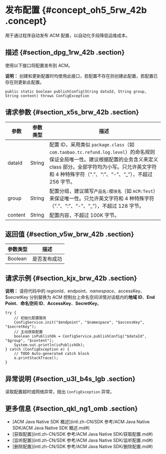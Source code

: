 # 发布配置 {#concept_oh5_5rw_42b .concept}

用于通过程序自动发布 ACM 配置，以自动化手段降低运维成本。

## 描述 {#section_dpg_1rw_42b .section}

使用以下接口将配置发布到 ACM。

**说明：** 创建和更新配置时均使用此接口，若配置不存在则创建此配置，若配置已存在则更新此配置。

```
public static boolean publishConfig(String dataId, String group, String content) throws ConfigException
```

## 请求参数 {#section_x5s_brw_42b .section}

|参数|参数类型|描述|
|--|----|--|
|dataId|String|配置 ID，采用类似 `package.class`（如 `com.taobao.tc.refund.log.level`）的命名规则保证全局唯一性。建议根据配置的业务含义来定义 class 部分。全部字符均为小写。只允许英文字符和 4 种特殊字符（“.”、“:”、“-”、“\_”），不超过 256 字节。|
|group|String|配置分组，建议填写`产品名:模块名`（如 `ACM:Test`）来保证唯一性。只允许英文字符和 4 种特殊字符（“.”、“:”、“-”、“\_”），不超过 128 字节。|
|content|String|配置内容，不超过 100K 字节。|

## 返回值 {#section_v5w_brw_42b .section}

|参数类型|描述|
|----|--|
|Boolean|是否发布成功|

## 请求示例 {#section_kjx_brw_42b .section}

**说明：** 请将代码中的 $regionId、$endpoint、$namespace、$accessKey、$secretKey 分别替换为 ACM 控制台上命名空间详情对话框内的**地域 ID**、**End Point**、**命名空间 ID**、**AccessKey**、**SecretKey**。

```
try {
    // 初始化配置服务
    ConfigService.init("$endpoint", "$namespace", "$accessKey", "$secretKey");
    // 主动获取配置
    boolean isPublishOk = ConfigService.publishConfig("$dataId", "$group", "$content");
    System.out.println(isPublishOk);
} catch (ConfigException e) {
    // TODO Auto-generated catch block
    e.printStackTrace();
}
```

## 异常说明 {#section_u3l_b4s_lgb .section}

读取配置超时或网络异常，抛出 `ConfigException` 异常。

## 更多信息 {#section_qkl_ng1_omb .section}

-   [ACM Java Native SDK 概述](intl.zh-CN/SDK 参考/ACM Java Native SDK/ACM Java Native SDK 概述.md#)
-   [获取配置](intl.zh-CN/SDK 参考/ACM Java Native SDK/获取配置.md#)
-   [监听配置](intl.zh-CN/SDK 参考/ACM Java Native SDK/监听配置.md#)
-   [删除配置](intl.zh-CN/SDK 参考/ACM Java Native SDK/删除配置.md#)

